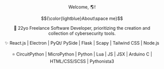 <div align="center">
  
Welcome, 🌎!

$${\color{lightblue}About\space me}$$

🦠 22yo Freelance Software Developer, prioritizing the creation and collection of cybersecurity tools.

✨ React.js | Electron | PyQt/ PySide | 
Flask | Scapy | Tailwind CSS | Node.js</br></br>
⭐ CircuitPython | MicroPython | Python | Lua |
JS | JSX | Arduino C | HTML/CSS/SCSS | Pythonista3

</div>
